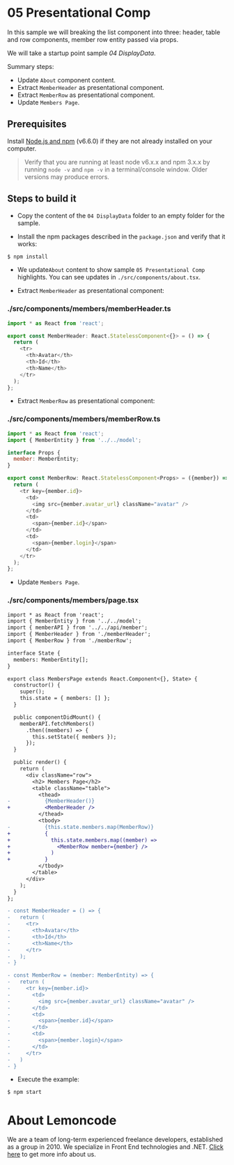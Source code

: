 # 05 Presentational Comp

In this sample we will breaking the list component into three: header, table and row components, member row entity passed via props.

We will take a startup point sample _04 DisplayData_.

Summary steps:

- Update `About` component content.
- Extract `MemberHeader` as presentational component.
- Extract `MemberRow` as presentational component.
- Update `Members Page`.

## Prerequisites

Install [Node.js and npm](https://nodejs.org/en/) (v6.6.0) if they are not already
installed on your computer.

> Verify that you are running at least node v6.x.x and npm 3.x.x by running `node -v` and `npm -v`
in a terminal/console window. Older versions may produce errors.

## Steps to build it

- Copy the content of the `04 DisplayData` folder to an empty folder for the sample.

- Install the npm packages described in the `package.json` and verify that it works:

 ```bash
 $ npm install
 ```

- We update`About` content to show sample `05 Presentational Comp` highlights. You can see updates in `./src/components/about.tsx`.

- Extract `MemberHeader` as presentational component:

### ./src/components/members/memberHeader.ts
```javascript
import * as React from 'react';

export const MemberHeader: React.StatelessComponent<{}> = () => {
  return (
    <tr>
      <th>Avatar</th>
      <th>Id</th>
      <th>Name</th>
    </tr>
  );
};

```

- Extract `MemberRow` as presentational component:

### ./src/components/members/memberRow.ts
```javascript
import * as React from 'react';
import { MemberEntity } from '../../model';

interface Props {
  member: MemberEntity;
}

export const MemberRow: React.StatelessComponent<Props> = ({member}) => {
  return (
    <tr key={member.id}>
      <td>
        <img src={member.avatar_url} className="avatar" />
      </td>
      <td>
        <span>{member.id}</span>
      </td>
      <td>
        <span>{member.login}</span>
      </td>
    </tr>
  );
};

```

- Update `Members Page`.

### ./src/components/members/page.tsx
```diff
import * as React from 'react';
import { MemberEntity } from '../../model';
import { memberAPI } from '../../api/member';
import { MemberHeader } from './memberHeader';
import { MemberRow } from './memberRow';

interface State {
  members: MemberEntity[];
}

export class MembersPage extends React.Component<{}, State> {
  constructor() {
    super();
    this.state = { members: [] };
  }

  public componentDidMount() {
    memberAPI.fetchMembers()
      .then((members) => {
        this.setState({ members });
      });
  }

  public render() {
    return (
      <div className="row">
        <h2> Members Page</h2>
        <table className="table">
          <thead>
-           {MemberHeader()}
+           <MemberHeader />
          </thead>
          <tbody>
-           {this.state.members.map(MemberRow)}
+           {
+             this.state.members.map((member) =>
+               <MemberRow member={member} />
+             )
+           }
          </tbody>
        </table>
      </div>
    );
  }
};

- const MemberHeader = () => {
-   return (
-     <tr>
-       <th>Avatar</th>
-       <th>Id</th>
-       <th>Name</th>
-     </tr>
-   );
- }

- const MemberRow = (member: MemberEntity) => {
-   return (
-     <tr key={member.id}>
-       <td>
-         <img src={member.avatar_url} className="avatar" />
-       </td>
-       <td>
-         <span>{member.id}</span>
-       </td>
-       <td>
-         <span>{member.login}</span>
-       </td>
-     </tr>
-   )
- }

```

- Execute the example:

 ```bash
 $ npm start
 ```

# About Lemoncode

We are a team of long-term experienced freelance developers, established as a group in 2010.
We specialize in Front End technologies and .NET. [Click here](http://lemoncode.net/services/en/#en-home) to get more info about us.
